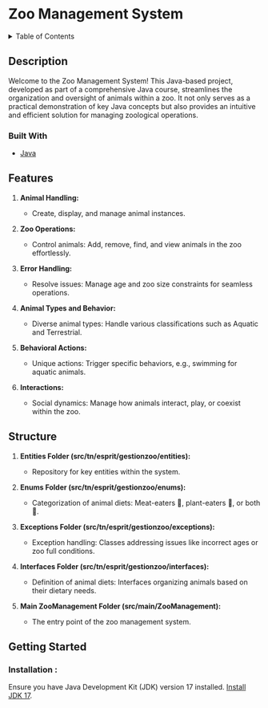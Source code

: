 # Zoo Management System

<!-- TABLE OF CONTENTS -->
<details>
  <summary>Table of Contents</summary>
  <ol>
    <li><a href="#description">Description</a>
      <ul>
        <li><a href="#built-with">Built With</a></li>
      </ul>
    </li>
    <li><a href="#features">Features</a></li>
    <li><a href="#structure">Structure</a></li>
    <li><a href="#getting-started">Getting Started</a>
      <ul>
        <li><a href="#installation">Installation</a></li>
      </ul>
    </li>
  </ol>
</details>

## Description  

Welcome to the Zoo Management System! This Java-based project, developed as part of a comprehensive Java course, streamlines the organization and oversight of animals within a zoo. It not only serves as a practical demonstration of key Java concepts but also provides an intuitive and efficient solution for managing zoological operations.

### Built With

* [Java](https://dev.java/)

## Features 

1. **Animal Handling:**
   - Create, display, and manage animal instances.

2. **Zoo Operations:**
   - Control animals: Add, remove, find, and view animals in the zoo effortlessly.

3. **Error Handling:**
   - Resolve issues: Manage age and zoo size constraints for seamless operations.

4. **Animal Types and Behavior:**
   - Diverse animal types: Handle various classifications such as Aquatic and Terrestrial.

5. **Behavioral Actions:**
   - Unique actions: Trigger specific behaviors, e.g., swimming for aquatic animals.

6. **Interactions:**
   - Social dynamics: Manage how animals interact, play, or coexist within the zoo.

## Structure 

1. **Entities Folder (src/tn/esprit/gestionzoo/entities):**
   - Repository for key entities within the system.

2. **Enums Folder (src/tn/esprit/gestionzoo/enums):**
   - Categorization of animal diets: Meat-eaters 🥩, plant-eaters 🌱, or both 🥕.

3. **Exceptions Folder (src/tn/esprit/gestionzoo/exceptions):**
   - Exception handling: Classes addressing issues like incorrect ages or zoo full conditions.

4. **Interfaces Folder (src/tn/esprit/gestionzoo/interfaces):**
   - Definition of animal diets: Interfaces organizing animals based on their dietary needs.

5. **Main ZooManagement Folder (src/main/ZooManagement):**
   - The entry point of the zoo management system.

## Getting Started  

### Installation :
Ensure you have Java Development Kit (JDK) version 17 installed.
[Install JDK 17](https://www.oracle.com/java/technologies/downloads/#java17).
